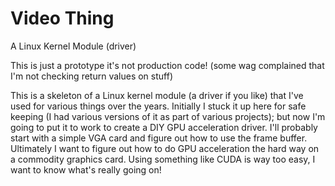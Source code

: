 # Video Thing
A Linux Kernel Module (driver)

This is just a prototype it's not production code!
(some wag complained that I'm not checking return values on stuff)

This is a skeleton of a Linux kernel module (a driver if you like) that I've used for various things over the years. Initially I stuck it up here for safe keeping (I had various versions of it as part of various projects); but now I'm going to put it to work to create a DIY GPU acceleration driver. I'll probably start with a simple VGA card and figure out how to use the frame buffer. Ultimately I want to figure out how to do GPU acceleration the hard way on a commodity graphics card. Using something like CUDA is way too easy, I want to know what's really going on!

